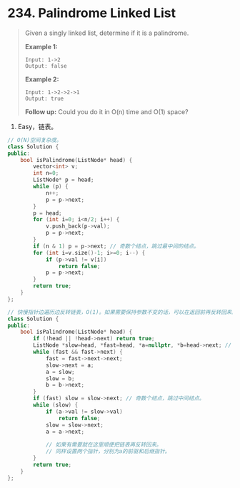 # 234. Palindrome Linked List

> Given a singly linked list, determine if it is a palindrome.
>
> **Example 1:**
>
> ```
> Input: 1->2
> Output: false
> ```
>
> **Example 2:**
>
> ```
> Input: 1->2->2->1
> Output: true
> ```
>
> **Follow up:**
> Could you do it in O(n) time and O(1) space?

1. Easy，链表。

```cpp
// O(N)空间复杂度。
class Solution {
public:
    bool isPalindrome(ListNode* head) {
        vector<int> v;
        int n=0;
        ListNode* p = head;
        while (p) {
            n++;
            p = p->next;
        }
        p = head;
        for (int i=0; i<n/2; i++) {
            v.push_back(p->val);
            p = p->next;
        }
        if (n & 1) p = p->next; // 奇数个结点，跳过最中间的结点。
        for (int i=v.size()-1; i>=0; i--) {
            if (p->val != v[i])
                return false;
            p = p->next;
        }
        return true;
    }
};
```

```cpp
// 快慢指针边遍历边反转链表，O(1)。如果需要保持参数不变的话，可以在返回前再反转回来。
class Solution {
public:
    bool isPalindrome(ListNode* head) {
        if (!head || !head->next) return true;
        ListNode *slow=head, *fast=head, *a=nullptr, *b=head->next; // ab分别指向slow指向的结点的前驱和后继结点。
        while (fast && fast->next) {
            fast = fast->next->next;
            slow->next = a;
            a = slow;
            slow = b;
            b = b->next;
        }
        if (fast) slow = slow->next; // 奇数个结点，跳过中间结点。
        while (slow) {
            if (a->val != slow->val)
                return false;
            slow = slow->next;
            a = a->next;
            
            // 如果有需要就在这里顺便把链表再反转回来。
            // 同样设置两个指针，分别为a的前驱和后继指针。
        }
        return true;
    }
};
```

